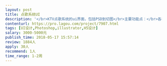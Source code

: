 ```yaml
---                
layout: post       
title: 点歌系统UI           
description: '</br>KTV点歌系统的ui界面，包括PSD到切图</br>主要功能点：</br>各种形式的歌曲检索（歌星，搜索，类别等）歌曲列表，个人中心等</br>参考页面</br>www.skymedia.cn/newui</br>人员要求：</br>良好的美工基础</br>有电视UI或者KTV系统UI设计经验</br>'     
contenturl: https://pro.lagou.com/project/7907.html      
tags: [UI设计,Photoshop,illustrator,H5设计]            
salary: 3000-5000元          
publish_time: 2018-05-17 15:57:14         
review: 1884人                   
apply: 30人                   
recommend: 1人                   
time_range: 1-2周              
---                 
```

